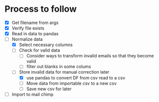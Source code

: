 # Process to follow

- [x] Get filename from args
- [x] Verify file exists
- [x] Read in data to pandas
- [ ] Normalize data
    - [x] Select necessary columns
    - [ ] Check for valid data
        - [ ] Consider ways to transform invalid emails so that they become valid
        - [ ] filter out blanks in some colums
    - [ ] Store invalid data for manual correction later
        - [x] use pandas to convert DF from csv read to a csv
        - [ ] Move data from importable csv to a new csv
        - [ ] Save new csv for later
- [ ] Import to mail chimp